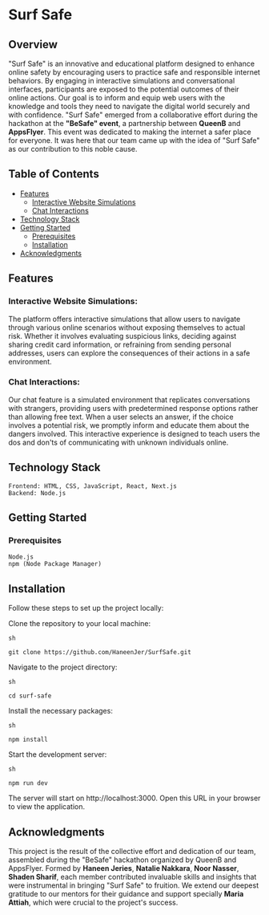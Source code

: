 # Surf Safe

## Overview
"Surf Safe" is an innovative and educational platform designed to enhance online safety by encouraging users to practice safe and responsible internet behaviors. By engaging in interactive simulations and conversational interfaces, participants are exposed to the potential outcomes of their online actions. Our goal is to inform and equip web users with the knowledge and tools they need to navigate the digital world securely and with confidence.
"Surf Safe" emerged from a collaborative effort during the hackathon at the **"BeSafe" event**, a partnership between **QueenB** and **AppsFlyer**. This event was dedicated to making the internet a safer place for everyone. It was here that our team came up with the idea of "Surf Safe" as our contribution to this noble cause.

## Table of Contents

- [Features](#features)
  - [Interactive Website Simulations](#interactive-website-simulations)
  - [Chat Interactions](#chat-interactions)
- [Technology Stack](#technology-stack)
- [Getting Started](#getting-started)
  - [Prerequisites](#prerequisites)
  - [Installation](#installation)
- [Acknowledgments](#acknowledgments)

## Features

 ### Interactive Website Simulations:
  The platform offers interactive simulations that allow users to navigate through various online scenarios without exposing themselves to actual risk. Whether it involves evaluating suspicious links, deciding against sharing credit card information, or refraining from sending personal addresses, users can explore the consequences of their actions in a safe environment.
   ### Chat Interactions:
   Our chat feature is a simulated environment that replicates conversations with strangers, providing users with predetermined response options rather than allowing free text. When a user selects an answer, if the choice involves a potential risk, we promptly inform and educate them about the dangers involved. This interactive experience is designed to teach users the dos and don'ts of communicating with unknown individuals online.

##  Technology Stack

    Frontend: HTML, CSS, JavaScript, React, Next.js
    Backend: Node.js

##  Getting Started
###  Prerequisites

    Node.js
    npm (Node Package Manager)

##  Installation
Follow these steps to set up the project locally:

  Clone the repository to your local machine:

    sh

    git clone https://github.com/HaneenJer/SurfSafe.git

Navigate to the project directory:

    sh

    cd surf-safe

Install the necessary packages:

    sh

    npm install

Start the development server:

    sh

    npm run dev

The server will start on http://localhost:3000. Open this URL in your browser to view the application.

## Acknowledgments

This project is the result of the collective effort and dedication of our team, assembled during the "BeSafe" hackathon organized by QueenB and AppsFlyer. Formed by **Haneen Jeries**, **Natalie Nakkara**, **Noor Nasser**, **Shaden Sharif**, each member contributed invaluable skills and insights that were instrumental in bringing "Surf Safe" to fruition. We extend our deepest gratitude to our mentors for their guidance and support specially **Maria Attiah**, which were crucial to the project's success.
